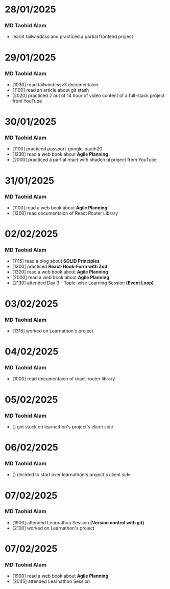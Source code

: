 # 28/01/2025
### MD Taohid Alam
- learnt tailwindcss and practiced a partial frontend project

# 29/01/2025
### MD Taohid Alam
- [1030] read tailwindcssv3 documentaion
- [1100] read an article about git stash
- [2020] practiced 2 out of 14 hour of video content of a full-stack project from YouTube

# 30/01/2025
### MD Taohid Alam
- [1100] practiced passport-google-oauth20
- [1230] read a web book about **Agile Planning**
- [2000] practiced a partial react with shadcn ui project from YouTube

# 31/01/2025
### MD Taohid Alam
- [1100] read a web book about **Agile Planning**
- [1200] read documentaion of React Router Library

# 02/02/2025
### MD Taohid Alam
- [1115] read a blog about **SOLID Principles**
- [1300] practiced **React-Hook-Form with Zod**
- [1320] read a web book about **Agile Planning**
- [2000] read a web book about **Agile Planning**
- [2130] attended Day 3 - Topic-wise Learning Session **(Event Loop)**

# 03/02/2025
### MD Taohid Alam
- [1315] worked on Learnathon's project

# 04/02/2025
### MD Taohid Alam
- [1000] read documentaion of react-router library

# 05/02/2025
### MD Taohid Alam
- [] got stuck on learnathon's project's client side

# 06/02/2025
### MD Taohid Alam
- [] decided to start over learnathon's project's client side

# 07/02/2025
### MD Taohid Alam
- [1900] attended Learnathon Session **(Version control with git)**
- [2100] worked on Learnathon's project

# 07/02/2025
### MD Taohid Alam
- [1900] read a web book about **Agile Planning** 
- [2045] attended Learnathon Session
